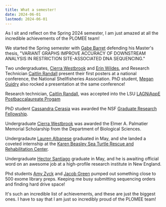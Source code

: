 ```yaml
---
title: What a semester!
date: 2024-06-01
lastmod: 2024-06-01
---
```


As I sit and reflect on the Spring 2024 semester, I am just amazed at all the incredible achievements of the PLOMEE team!  

We started the Spring semester with [Gabe Barret](/author/gabriel-barrett) defending his Master's thesis, "VARIANT GRAPHS IMPROVE ACCURACY OF DOWNSTREAM ANALYSIS
IN RESTRICTION SITE-ASSOCIATED DNA SEQUENCING."

Two undergraduates, [Cierra Westbrook](/author/cierra-westbrook) and [Erin Wildes](/author/erin-wildes), and Research Technician [Caitlin Randall](/author/caitlin-randall) present their first posters at a national conference, the National Shellfisheries Association.  PhD student, [Megan Guidry](/author/megan-guidry) also rocked a presentation at the same conference!

Research technician, [Caitlin Randall](/author/caitlin-randall), was accepted into the LSU [LAGNiAppE Postbaccalaureate Progam ](https://www.lsu.edu/science/biosci/programs/postbacc-research/index.php)

PhD student [Cassandra Cerasia](/author/cassandra-cerasia) was awarded the NSF [Graduate Research Fellowship](https://www.nsfgrfp.org/).

Undergraduate [Cierra Westbrook](/author/cierra-westbrook) was awarded the Elmer A. Palmatier Memorial Scholarship from the Department of Biological Sciences.

Undergradaute [Lauren Albanese](/author/lauren-albanese) graduated in May, and she landed a coveted internship at the [Karen Beasley Sea Turtle
Rescue and Rehabilitation Center](https://www.seaturtlehospital.org/).

Undergraduate [Hector Santiago](/author/hector-santiago) graduate in May, and he is awaiting official word on an awesome job at a high-profile research institute in New England.

Phd students [Amy Zyck](/author/amy-zyck) and [Jacob Green](/author/jacob-green) pumped out something close to 500 exome library preps.  Keeping me busy submitting sequencing orders and finding hard drive space!

It's such an incredible list of achievements, and these are just the biggest ones.  I have to say that I am just so incredibly proud of the PLOMEE team! 
